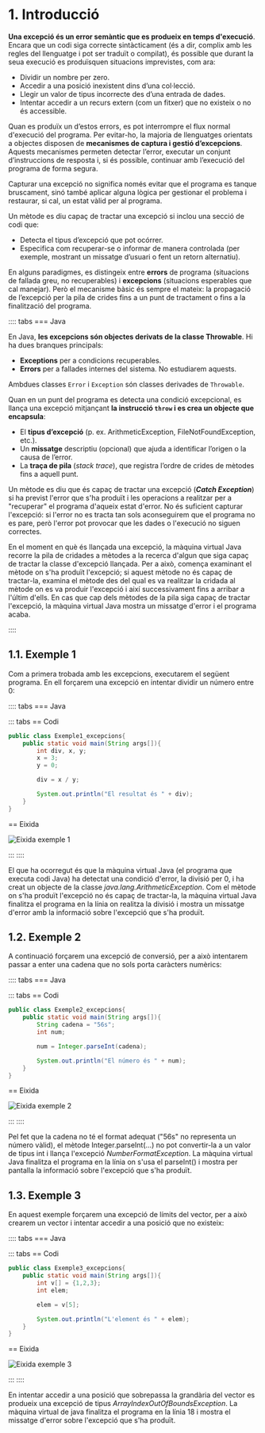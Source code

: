 # 1. Introducció

**Una excepció és un error semàntic que es produeix en temps d'execució**. Encara que un codi siga correcte sintàcticament (és a dir, complix amb les regles del llenguatge i pot ser traduït o compilat), és possible que durant la seua execució es produïsquen situacions imprevistes, com ara:

- Dividir un nombre per zero.
- Accedir a una posició inexistent dins d’una col·lecció.
- Llegir un valor de tipus incorrecte des d’una entrada de dades.
- Intentar accedir a un recurs extern (com un fitxer) que no existeix o no és accessible.

Quan es produïx un d’estos errors, es pot interrompre el flux normal d'execució del programa. Per evitar-ho, la majoria de llenguatges orientats a objectes disposen de **mecanismes de captura i gestió d’excepcions**. Aquests mecanismes permeten detectar l’error, executar un conjunt d’instruccions de resposta i, si és possible, continuar amb l’execució del programa de forma segura.

Capturar una excepció no significa només evitar que el programa es tanque bruscament, sinó també aplicar alguna lògica per gestionar el problema i restaurar, si cal, un estat vàlid per al programa.

Un mètode es diu capaç de tractar una excepció si inclou una secció de codi que:

- Detecta el tipus d’excepció que pot ocórrer.
- Especifica com recuperar-se o informar de manera controlada (per exemple, mostrant un missatge d’usuari o fent un retorn alternatiu).

En alguns paradigmes, es distingeix entre **errors** de programa (situacions de fallada greu, no recuperables) i **excepcions** (situacions esperables que cal manejar). Però el mecanisme bàsic és sempre el mateix: la propagació de l’excepció per la pila de crides fins a un punt de tractament o fins a la finalització del programa.

:::: tabs
=== Java

En Java, **les excepcions són objectes derivats de la classe Throwable**. Hi ha dues branques principals:

- **Exceptions** per a condicions recuperables.
- **Errors** per a fallades internes del sistema. No estudiarem aquests.

Ambdues classes `Error` i `Exception` són classes derivades de `Throwable`.

Quan en un punt del programa es detecta una condició excepcional, es llança una excepció mitjançant **la instrucció `throw` i es crea un objecte que encapsula**:

- El **tipus d’excepció** (p. ex. ArithmeticException, FileNotFoundException, etc.).
- Un **missatge** descriptiu (opcional) que ajuda a identificar l’origen o la causa de l’error.
- La **traça de pila** (*stack trace*), que registra l’ordre de crides de mètodes fins a aquell punt.

Un mètode es diu que és capaç de tractar una excepció (***Catch Exception***) si ha previst l'error que s'ha produït i les operacions a realitzar per a "recuperar" el programa d'aqueix estat d'error. No és suficient capturar l'excepció: si l'error no es tracta tan sols aconseguirem que el programa no es pare, però l'error pot provocar que les dades o l'execució no siguen correctes.

En el moment en què és llançada una excepció, la màquina virtual Java recorre la pila de cridades a mètodes a la recerca d'algun que siga capaç de tractar la classe d'excepció llançada. Per a això, comença examinant el mètode on s'ha produït l'excepció; si aquest mètode no és capaç de tractar-la, examina el mètode des del qual es va realitzar la cridada al mètode on es va produir l'excepció i així successivament fins a arribar a l'últim d'ells. En cas que cap dels mètodes de la pila siga capaç de tractar l'excepció, la màquina virtual Java mostra un missatge d'error i el programa acaba.

::::

## 1.1. Exemple 1

Com a primera trobada amb les excepcions, executarem el següent programa. En ell forçarem una excepció en intentar dividir un número entre 0:

:::: tabs
=== Java

::: tabs
== Codi

```java
public class Exemple1_excepcions{
    public static void main(String args[]){
        int div, x, y;
        x = 3;
        y = 0;

        div = x / y;

        System.out.println("El resultat és " + div);
    }
}
```

== Eixida

![Eixida exemple 1](/uf9/Eixida_exemple1.jpg)

:::
::::

El que ha ocorregut és que la màquina virtual Java (el programa que executa codi Java) ha detectat una condició d'error, la divisió per 0, i ha creat un objecte de la classe *java.lang.ArithmeticException*. Com el mètode on s'ha produït l'excepció no és capaç de tractar-la, la màquina virtual Java finalitza el programa en la línia on realitza la divisió i mostra un missatge d'error amb la informació sobre l'excepció que s'ha produït.

## 1.2. Exemple 2

A continuació forçarem una excepció de conversió, per a això intentarem passar a enter una cadena que no sols porta caràcters numèrics:

:::: tabs
=== Java

::: tabs
== Codi

```java
public class Exemple2_excepcions{
    public static void main(String args[]){
        String cadena = "56s";
        int num;

        num = Integer.parseInt(cadena);

        System.out.println("El número és " + num);
    }
}
```

== Eixida

![Eixida exemple 2](/uf9/Eixida_exemple2.jpg)

:::
::::

Pel fet que la cadena no té el format adequat ("56s" no representa un número vàlid), el mètode Integer.parseInt(…) no pot convertir-la a un valor de tipus int i llança l'excepció *NumberFormatException*. La màquina virtual Java finalitza el programa en la línia on s'usa el parseInt() i mostra per pantalla la informació sobre l'excepció que s'ha produït.

## 1.3. Exemple 3

En aquest exemple forçarem una excepció de límits del vector, per a això crearem un vector i
intentar accedir a una posició que no existeix:

:::: tabs
=== Java

::: tabs
== Codi

```java
public class Exemple3_excepcions{
    public static void main(String args[]){
        int v[] = {1,2,3};
        int elem;

        elem = v[5];

        System.out.println("L'element és " + elem);
    }
}
```

== Eixida

![Eixida exemple 3](/uf9/Eixida_exemple3.jpg)

:::
::::

En intentar accedir a una posició que sobrepassa la grandària del vector es produeix una excepció de tipus *ArrayIndexOutOfBoundsException*. La màquina virtual de java finalitza el programa en la línia 18 i mostra el missatge d'error sobre l'excepció que s'ha produït.
